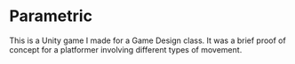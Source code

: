 # Parametric

This is a Unity game I made for a Game Design class. 
It was a brief proof of concept for a platformer involving different types of movement.
